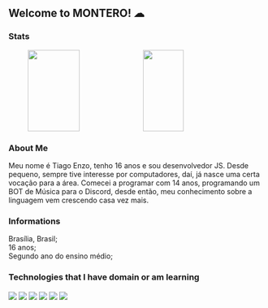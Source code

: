 ## Welcome to MONTERO! ☁

### Stats
<div style="display: flex; align-items: baseline; justify-content: center;">
  <img width="45%"  height="160em" src="https://github-readme-stats.vercel.app/api?username=tiaaago&count_private=true&show_icons=true&theme=dracula" />
  <img width="40%" height="160em" src="https://github-readme-stats.vercel.app/api/top-langs/?username=tiaaago&theme=dracula" />
</div>

### About Me
<p>Meu nome é Tiago Enzo, tenho 16 anos e sou desenvolvedor JS. Desde pequeno, sempre tive interesse por computadores, daí, já nasce uma certa vocação para a área. Comecei a programar com 14 anos, programando um BOT de Música para o Discord, desde então, meu conhecimento sobre a linguagem vem crescendo casa vez mais.</p>

### Informations
Brasília, Brasil;<br />
16 anos;<br />
Segundo ano do ensino médio;<br />

### Technologies that I have domain or am learning
<div>
  <img align="center" src="https://img.shields.io/badge/JavaScript-F7DF1E?style=for-the-badge&logo=javascript&logoColor=black">
  <img align="center" src="https://img.shields.io/badge/html5-%23E34F26.svg?style=for-the-badge&logo=html5&logoColor=white">
  <img align="center" src="https://img.shields.io/badge/css3-%231572B6.svg?style=for-the-badge&logo=css3&logoColor=white">
  <img align="center" src="https://img.shields.io/badge/node.js-6DA55F?style=for-the-badge&logo=node.js&logoColor=white">
  <img align="center" src="https://img.shields.io/badge/NPM-%23000000.svg?style=for-the-badge&logo=npm&logoColor=white">
  <img align="center" src="https://img.shields.io/badge/firebase-%23039BE5.svg?style=for-the-badge&logo=firebase">
</div>
